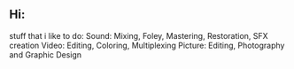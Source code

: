 ## Hi:  
stuff that i like to do:  Sound: Mixing, Foley, Mastering, Restoration, SFX creation  Video: Editing, Coloring, Multiplexing  Picture: Editing, Photography and Graphic Design
